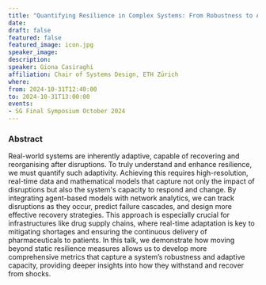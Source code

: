 ```yaml
---
title: "Quantifying Resilience in Complex Systems: From Robustness to Adaptivity"
date:
draft: false
featured: false
featured_image: icon.jpg
speaker_image:
description:
speaker: Giona Casiraghi
affiliation: Chair of Systems Design, ETH Zürich
where:
from: 2024-10-31T12:40:00
to: 2024-10-31T13:00:00
events:
- SG Final Symposium October 2024 
---
```



### Abstract

Real-world systems are inherently adaptive, capable of recovering and reorganising after disruptions.
To truly understand and enhance resilience, we must quantify such adaptivity.
Achieving this requires high-resolution, real-time data and mathematical models that capture not only the impact of disruptions but also the system's capacity to respond and change.
By integrating agent-based models with network analytics, we can track disruptions as they occur, predict failure cascades, and design more effective recovery strategies.
This approach is especially crucial for infrastructures like drug supply chains, where real-time adaptation is key to mitigating shortages and ensuring the continuous delivery of pharmaceuticals to patients.
In this talk, we demonstrate how moving beyond static resilience measures allows us to develop more comprehensive metrics that capture a system’s robustness and adaptive capacity, providing deeper insights into how they withstand and recover from shocks.
